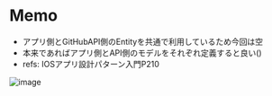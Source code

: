 #  Memo
- アプリ側とGitHubAPI側のEntityを共通で利用しているため今回は空
- 本来であればアプリ側とAPI側のモデルをそれぞれ定義すると良い()
- refs: IOSアプリ設計パターン入門P210

![image](https://i.imgur.com/l7bemmX.png)
